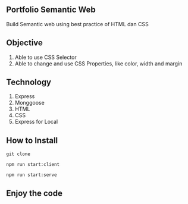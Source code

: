 ## Portfolio Semantic Web

Build Semantic web using best practice of HTML dan CSS

## Objective
1. Able to use CSS Selector
2. Able to change and use CSS Properties, like color, width and margin

## Technology

1. Express
2. Monggoose
3. HTML
4. CSS
5. Express for Local

## How to Install
```
git clone
```
```
npm run start:client
```
```
npm run start:serve
```

## Enjoy the code
